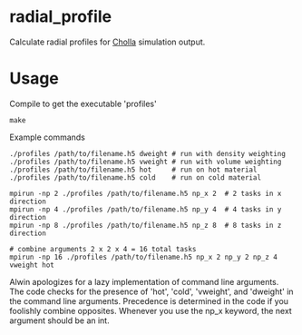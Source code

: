 # radial_profile

Calculate radial profiles for [Cholla](https://github.com/cholla-hydro/cholla) simulation output.

# Usage

Compile to get the executable 'profiles'

    make

Example commands

    ./profiles /path/to/filename.h5 dweight # run with density weighting
    ./profiles /path/to/filename.h5 vweight # run with volume weighting
    ./profiles /path/to/filename.h5 hot     # run on hot material 
    ./profiles /path/to/filename.h5 cold    # run on cold material

    mpirun -np 2 ./profiles /path/to/filename.h5 np_x 2  # 2 tasks in x direction
    mpirun -np 4 ./profiles /path/to/filename.h5 np_y 4  # 4 tasks in y direction
    mpirun -np 8 ./profiles /path/to/filename.h5 np_z 8  # 8 tasks in z direction	

    # combine arguments 2 x 2 x 4 = 16 total tasks
    mpirun -np 16 ./profiles /path/to/filename.h5 np_x 2 np_y 2 np_z 4 vweight hot

Alwin apologizes for a lazy implementation of command line arguments. 
The code checks for the presence of 'hot', 'cold', 'vweight', and 'dweight' in the command line arguments.
Precedence is determined in the code if you foolishly combine opposites.
Whenever you use the np_x keyword, the next argument should be an int. 